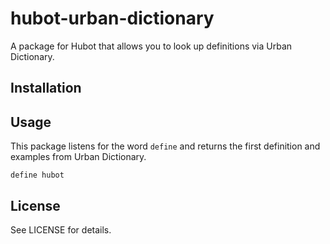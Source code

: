 # hubot-urban-dictionary
A package for Hubot that allows you to look up definitions via Urban Dictionary.

## Installation

## Usage
This package listens for the word `define` and returns the first definition and
examples from Urban Dictionary.

`define hubot`

## License
See LICENSE for details.
